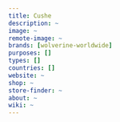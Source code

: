 ```yaml
---
title: Cushe
description: ~
image: ~
remote-image: ~
brands: [wolverine-worldwide]
purposes: []
types: []
countries: []
website: ~
shop: ~
store-finder: ~
about: ~
wiki: ~
---
```

